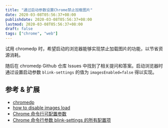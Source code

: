 ```yaml
---
title: "通过启动参数设置Chrome禁止加载图片"
date: 2020-03-08T05:56:37+08:00
publishdate: 2020-03-08T05:56:37+08:00
lastmod: 2020-03-08T05:56:37+08:00
draft: false
tags: ["chrome", "web"]
---
```

试用 chromedp 时，希望启动的浏览器能够实现禁止加载图片的功能，以节省资源消耗。

随后在 chromedp Github 仓库 Issues 中找到了相关提问和答案。启动浏览器时通过设置启动参数 `blink-settings` 的值为 `imagesEnabled=false` 得以实现。

## 参考 & 扩展
- [chromedp](https://github.com/chromedp/chromedp)
- [how to disable images load](https://github.com/chromedp/chromedp/issues/260)
- [Chrome 命令行可配置参数](https://peter.sh/experiments/chromium-command-line-switches/)
- [Chrome 命令行参数 blink-settings 的所有配置项](https://cs.chromium.org/chromium/src/third_party/blink/renderer/core/frame/settings.json5?q=settings.json5&sq=package:chromium&dr&l=498)
